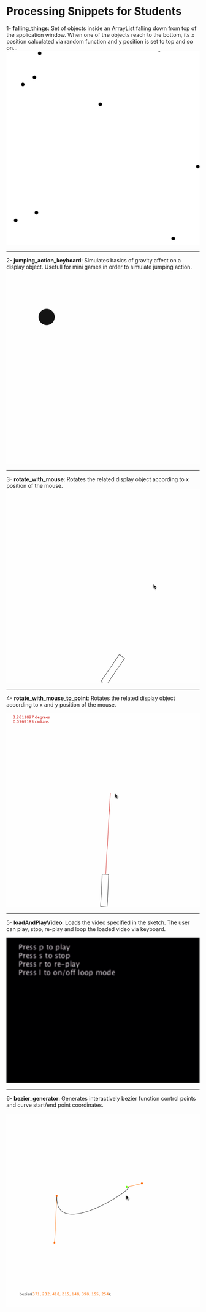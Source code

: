 # Processing Snippets for Students


1- **falling_things**: Set of objects inside an ArrayList falling down from top of the application window. When one of the objects reach to the bottom, its x position calculated via random function and y position is set to top and so on...
![falling things](./falling_things/falling_thingsw.gif)

---
2- **jumping_action_keyboard**: Simulates basics of gravity affect on a display object. Usefull for mini games in order to simulate jumping action.  
![jumping action keyboard](./jumping_action_keyboard/jumping_action_via_keyboard.gif)

---
3- **rotate_with_mouse**: Rotates the related display object according to x position of the mouse.
![rotate with mouse](./rotate_with_mouse/rotate_with_mouse_Pos_X.gif)

---
4- **rotate_with_mouse_to_point**: Rotates the related display object according to x and y position of the mouse.

![rotate with mouse to point](./rotate_with_mouse_to_point/rotate_with_mouse_Pos_X_Y.gif)

---
5- **loadAndPlayVideo**: Loads the video specified in the sketch. The user can play, stop, re-play and loop the loaded video via keyboard.

<img src="./loadAndPlayVideo/loadAndPlayVideo.gif" width="600">

---
6- **bezier_generator**: Generates interactively bezier function control points and curve start/end point coordinates.

<img src="./bezier_generator/bezier_generator.gif" width="600">
